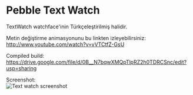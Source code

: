 Pebble Text Watch
=================

TextWatch watchface'inin Türkçeleştirilmiş halidir.

Metin değiştirme animasyonunu bu linkten izleyebilirsiniz: http://www.youtube.com/watch?v=vVTCtfZ-GsU

Compiled build: https://drive.google.com/file/d/0B__N7bqwXMQpTlpRZ2h0TDRCSnc/edit?usp=sharing

Screenshot:  
![Text watch screenshot](https://raw.github.com/pebble-tr/PebbleTextWatch-tr/master/pebble.jpg)
